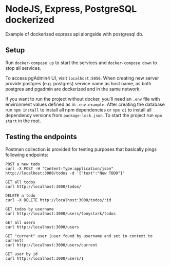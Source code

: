 # NodeJS, Express, PostgreSQL dockerized

Example of dockerized express api alongside with postgresql db.

## Setup
Run `docker-compose up` to start the services and `docker-compose down` to stop all services.

To access pgAdmin4 UI, visit `localhost:5050`. When creating new server provide postgres (e.g. postgres) service name as host name, as both postgres and pgadmin are dockerized and in the same network.

If you want to run the project without docker, you'll need an `.env` file with environment values defined as in `.env.example`. After creating the database run `npm install` to install all npm dependencies or `npm ci` to install all dependency versions from `package-lock.json`. To start the project run `npm start` in the root.

## Testing the endpoints

Postman collection is provided for testing purposes that basically pings following endpoints:

```
POST a new todo
curl -X POST -H "Content-Type:application/json" http://localhost:3000/todos -d '{"text":"New TODO"}'

GET all todos
curl http://localhost:3000/todos/

DELETE a todo
curl -X DELETE http://localhost:3000/todos/:id

GET todos by username
curl http://localhost:3000/users/tonystark/todos

GET all users
curl http://localhost:3000/users

GET "current" user (user found by username and set in context to current)
curl http://localhost:3000/users/current

GET user by id
curl http://localhost:3000/users/1
```
